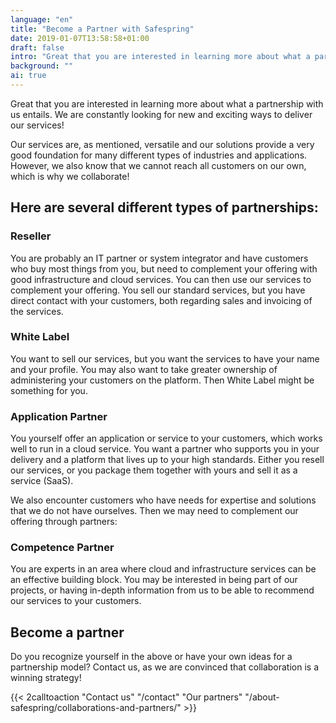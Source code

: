 ```yaml
---
language: "en"
title: "Become a Partner with Safespring"
date: 2019-01-07T13:58:58+01:00
draft: false
intro: "Great that you are interested in learning more about what a partnership with us entails. We are constantly looking for new and exciting ways to deliver our services!"
background: ""
ai: true
---
```


Great that you are interested in learning more about what a partnership with us entails. We are constantly looking for new and exciting ways to deliver our services!

Our services are, as mentioned, versatile and our solutions provide a very good foundation for many different types of industries and applications. However, we also know that we cannot reach all customers on our own, which is why we collaborate!

## Here are several different types of partnerships:

### Reseller

You are probably an IT partner or system integrator and have customers who buy most things from you, but need to complement your offering with good infrastructure and cloud services. You can then use our services to complement your offering. You sell our standard services, but you have direct contact with your customers, both regarding sales and invoicing of the services.

### White Label

You want to sell our services, but you want the services to have your name and your profile. You may also want to take greater ownership of administering your customers on the platform. Then White Label might be something for you.

### Application Partner

You yourself offer an application or service to your customers, which works well to run in a cloud service. You want a partner who supports you in your delivery and a platform that lives up to your high standards. Either you resell our services, or you package them together with yours and sell it as a service (SaaS).

We also encounter customers who have needs for expertise and solutions that we do not have ourselves. Then we may need to complement our offering through partners:

### Competence Partner

You are experts in an area where cloud and infrastructure services can be an effective building block. You may be interested in being part of our projects, or having in-depth information from us to be able to recommend our services to your customers.

## Become a partner

Do you recognize yourself in the above or have your own ideas for a partnership model? Contact us, as we are convinced that collaboration is a winning strategy!

{{< 2calltoaction "Contact us" "/contact" "Our partners" "/about-safespring/collaborations-and-partners/" >}}
